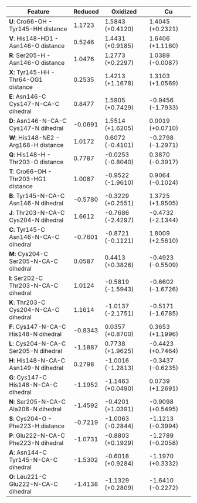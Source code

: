 | Feature | Reduced | Oxidized | Cu |
|---|---|---|---|
| **U**: Cro66-OH - Tyr145-HH distance | 1.1723 | 1.5843 (+0.4120) | 1.4045 (+0.2321) |
| **V**: His148-HD1 - Asn146-O distance | 0.5246 | 1.4431 (+0.9185) | 1.6406 (+1.1160) |
| **R**: Ser205-H - Asn146-O distance | 1.0476 | 1.2773 (+0.2297) | 1.0389 (-0.0087) |
| **X**: Tyr145-HH - Thr64-OG1 distance | 0.2535 | 1.4213 (+1.1678) | 1.3103 (+1.0569) |
| **E**: Asn146-C Cys147-N-CA-C dihedral | 0.8477 | 1.5905 (+0.7429) | -0.9456 (-1.7933) |
| **D**: Asn146-N-CA-C Cys147-N dihedral | -0.0691 | 1.5514 (+1.6205) | 0.0019 (+0.0710) |
| **W**: His148-NE2 - Arg168-H distance | 1.0172 | 0.6072 (-0.4101) | -0.2798 (-1.2971) |
| **Q**: His148-H - Thr203-O distance | 0.7787 | -0.0253 (-0.8040) | 0.3870 (-0.3917) |
| **T**: Cro66-OH - Thr203-HG1 distance | 1.0087 | -0.9522 (-1.9610) | 0.9064 (-0.1024) |
| **B**: Tyr145-N-CA-C Asn146-N dihedral | -0.5780 | -0.3229 (+0.2551) | 1.3725 (+1.9505) |
| **J**: Thr203-N-CA-C Cys204-N dihedral | 1.6612 | -0.7686 (-2.4297) | -0.4732 (-2.1344) |
| **C**: Tyr145-C Asn146-N-CA-C dihedral | -0.7601 | -0.8721 (-0.1121) | 1.8009 (+2.5610) |
| **M**: Cys204-C Ser205-N-CA-C dihedral | 0.0587 | 0.4413 (+0.3826) | -0.4923 (-0.5509) |
| **I**: Ser202-C Thr203-N-CA-C dihedral | 1.0124 | -0.5819 (-1.5943) | -0.6602 (-1.6726) |
| **K**: Thr203-C Cys204-N-CA-C dihedral | 1.1614 | -1.0137 (-2.1751) | -0.5171 (-1.6785) |
| **F**: Cys147-N-CA-C His148-N dihedral | -0.8343 | 0.0357 (+0.8700) | 0.3653 (+1.1996) |
| **L**: Cys204-N-CA-C Ser205-N dihedral | -1.1887 | 0.7738 (+1.9625) | -0.4423 (+0.7464) |
| **H**: His148-N-CA-C Asn149-N dihedral | 0.2798 | -1.0016 (-1.2813) | -0.3437 (-0.6235) |
| **G**: Cys147-C His148-N-CA-C dihedral | -1.1952 | -1.1463 (+0.0490) | 0.0739 (+1.2691) |
| **N**: Ser205-N-CA-C Ala206-N dihedral | -1.4592 | -0.4201 (+1.0391) | -0.9098 (+0.5495) |
| **S**: Cys204-O - Phe223-H distance | -0.7219 | -1.0063 (-0.2844) | -1.1213 (-0.3994) |
| **P**: Glu222-N-CA-C Phe223-N dihedral | -1.0731 | -0.8803 (+0.1929) | -1.2789 (-0.2058) |
| **A**: Asn144-C Tyr145-N-CA-C dihedral | -1.5302 | -0.6018 (+0.9284) | -1.1970 (+0.3332) |
| **O**: Leu221-C Glu222-N-CA-C dihedral | -1.4138 | -1.1329 (+0.2809) | -1.6410 (-0.2272) |

